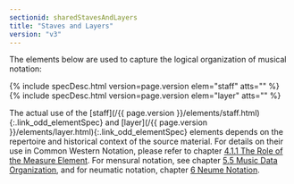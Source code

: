 ```yaml
---
sectionid: sharedStavesAndLayers
title: "Staves and Layers"
version: "v3"
---
```




The elements below are used to capture the logical organization of musical notation:



{% include specDesc.html version=page.version elem="staff" atts="" %}
{% include specDesc.html version=page.version elem="layer" atts="" %}



The actual use of the [staff](/{{ page.version }}/elements/staff.html){:.link_odd_elementSpec} and [layer](/{{ page.version }}/elements/layer.html){:.link_odd_elementSpec} elements
depends on the repertoire and historical context of the source material. For details
on
their use in Common Western Notation, please refer to chapter <a class="link_ptr" title="The Role of the Measure Element" href="/{{ page.version }}/guidelines/cmn.html#cmnMeasures">4.1.1 The Role of the Measure Element</a>.
For mensural notation, see chapter 
<a class="link_ptr" title="Music Data Organization" href="/{{ page.version }}/guidelines/mensural.html#mensuralData">5.5 Music Data Organization</a>, and for neumatic notation,
chapter 
<a class="link_ptr" title="Neume Notation" href="/{{ page.version }}/guidelines/neumes.html">6 Neume Notation</a>.

